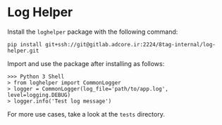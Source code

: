 # Log Helper

Install the `loghelper` package with the following command:

`pip install git+ssh://git@gitlab.adcore.ir:2224/8tag-internal/log-helper.git`


Import and use the package after installing as follows:
```
>>> Python 3 Shell
> from loghelper import CommonLogger
> logger = CommonLogger(log_file='path/to/app.log', level=logging.DEBUG)
> logger.info('Test log message')

```

For more use cases, take a look at the `tests` directory.
